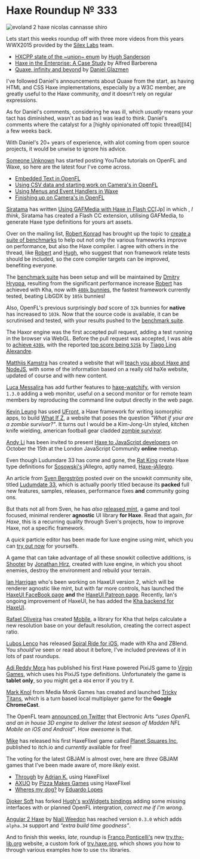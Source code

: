 [_template]: ../templates/roundup.html
[date]: / "2015-08-17 08:26:00"
[modified]: / "2015-08-26 12:16:00"
[published]: / "2015-08-26 13:00:00"
[“”]: a ""
# Haxe Roundup № 333

![evoland 2 haxe nicolas cannasse shiro](/img/333/evoland2.jpg "Evoland 2 concept art from Shiro Games")

Lets start this weeks roundup off with three more videos from this years
WWX2015 provided by the [Silex Labs][tw1] team.

- [HXCPP state of the ~union~ enum][l1] by [Hugh Sanderson][tw2]
- [Haxe in the Enterprise: A Case Study][l2] by Alfred Barberena
- [Quaxe, infinity and beyond][l3] by [Daniel Glazmen][tw3]

I've followed Daniel's announcements about Quaxe from the start, as having
HTML and CSS Haxe implementations, especially by a W3C member, are greatly useful
to the Haxe community, _and_ it doesn't rely on regular expressions.

As for Daniel's comments, considering he was ill, which _usually_ means your
tact has diminished, wasn't as bad as I was lead to think. Daniel's comments
where the catalyst for a [highly opinionated off topic thread][ll4]
a few weeks back.

With Daniel's 20+ years of experience, with alot coming from open source projects,
it would be unwise to ignore his advice.

[Someone Unknown][tw4] has started posting YouTube tutorials on OpenFL and Waxe,
so here are the latest four I've come across.

- [Embedded Text in OpenFL][l5]
- [Using CSV data and starting work on Camera's in OpenFL][l6]
- [Using Menus and Event Handlers in Waxe][l7]
- [Finishing up on Camera's in OpenFL][l8]

[Siratama][tw5] has written [Using GAFMedia with Haxe in Flash CC][l9][Jp] in which
, _I think_, Siratama has created a Flash CC extension, utilising GAFMedia,
to generate Haxe type definitions for yours art assets.

Over on the mailing list, [Robert Konrad][tw6] has brought up the topic to 
[create a suite of benchmarks][l10] to help out not only the various 
frameworks improve on performance, but also the Haxe compiler. I agree with
others in the thread, like [Robert][tw6] and [Hugh][tw7], who suggest that 
non framework relate tests should be included, so the core compiler targets 
can be improved, benefiting everyone.

The [benchmark suite][l11] has been setup and will be maintained by 
[Dmitry Hryppa][tw8], resulting from the significant performance increase
[Robert][tw6] has achieved with Kha, now with [`408k` bunnies][l12], the fastest
framework currently tested, beating LibGDX by `105k` bunnies!

Also, OpenFL's previous surprisingly _bad_ score of `32k` bunnies for **native**
has increased to `103k`. Now that the source code is available, it can be
scrutinised and tested, with your results pushed to the [benchmark suite][l13].

The Haxor engine was the first accepted pull request, adding a test running
in the browser via WebGL. Before the pull request was accepted, I was able to
[achieve `430k`][l14], with the reported [top score being `525k`][l15] by 
[Tiago Ling Alexandre][tw9].

[Matthijs Kamstra][tw10] has created a website that will [teach you about
Haxe and NodeJS][l16], with some of the information based on a really old
haXe website, updated of course and with new content.

[Luca Messalira][tw11] has add further features to [haxe-watchify][l17], with
version `1.3.0` adding a web monitor, useful on a second monitor or for 
remote team members by reproducing the command line output directly in the
web page.

[Kevin Leung][gh1] has used [UFront][l18], a Haxe framework for writing isomorphic
apps, to build [What If Z][l19], a website that poses the question
_"What if your are a zombie survivor?"_. It turns out I would be a Kim-Jong-Un
styled, kitchen knife wielding, american football gear cladded 
[zombie survivor][l20].

[Andy Li][tw12] has been invited to present [Haxe to JavaScript developers][l21]
on October the 15th at the London JavaScript Community **online** meetup.

Even though Ludumdare 33 has come and gone, the [Rat King][tw13] create Haxe
type definitions for [Sosowski's][tw14] jAllegro, aptly named, 
[Haxe-jAllegro][l22].

An article from [Sven Bergström][tw15] posted over on the snowkit community
site, titled [Ludumdate 33][l23], which is actually poorly titled because its
**packed** full new features, samples, releases, performance fixes **and** 
community going ons.

But thats not all from Sven, he has _also_ [released mínt][l24], a game and tool focused, 
minimal renderer **agnostic** UI library **for Haxe**. Read that again, _for Haxe_,
this is a recurring quality through Sven's projects, how to improve Haxe, not
a specific framework.

A _quick_ particle editor has been made for luxe engine using mínt, which you
can [try out now][l25] for yourselfs.

A game that can take advantage of all these snowkit collective additions, is
[Shooter][l26] by [Jonathan Hirz][tw16], created with luxe engine, in which you shoot enemies, destroy
the  environment and rebuild your terrain.

[Ian Harrigan][tw17] who's been working on HaxeUI version 2, which will be
renderer agnostic like mínt, but with far more controls, has launched
the [HaxeUI FaceBook page][l27] **and** the [HaxeUI Patreon page][l28]. 
Recently, Ian's ongoing improvement of HaxeUI, he has added the
[Kha backend for HaxeUI][l29].

[Rafael Oliveira][tw18] has created [Mobile][l30], a library for Kha that
helps calculate a new resolution base on your default resolution, creating the
correct aspect ratio.

[Lubos Lenco][tw19] has released [Spiral Ride for iOS][l31], made with Kha 
and ZBlend. You _should've_ seen or read about it before, I've included
previews of it in lots of past roundups.

[Adi Reddy Mora][tw20] has published his first Haxe powered PixiJS game
to [Virgin Games][l32], which uses his PixiJS type definitions. Unfortunately
the game is **tablet only**, so you might get a `404` error if you try
it.

[Mark Knol][tw21] from Media Monk Games has created and launched 
[Tricky Titans][l33], which is a turn based local multiplayer game for the
**Google ChromeCast**.

The OpenFL team [announced on Twitter][l34] that Electronic Arts _“uses OpenFL and an
in house 3D engine to deliver the latest season of Madden NFL Mobile on iOS and
Android”_. How _awesome_ is that.

[Mike][tw22] has released his first HaxeFlixel game called 
[Planet Squares Inc][l35], published to itch.io and _currently_ available for
free!

The voting for the latest GBJAM is almost over, here are _three_ GBJAM games
that I've been made aware of, more _likely_ exist.

- [Through][l38] by [Adrian K.][tw25] using HaxeFlixel
- [AXUO][l37] by [Pizza Makes Games][tw24] using HaxeFlixel
- [Wheres my dog?][l36] by [Eduardo Lopes][tw23]

[Djoker Soft][tw26] has forked [Hugh's][tw2] [wxWidgets bindings][l39] adding some
missing interfaces with or planned OpenFL intergration, _correct me if I'm
wrong_.

[Angular 2 Haxe][l40] by [Niall Weedon][tw27] has reached version `0.3.0` which adds
`alpha.34` support and _“extra build time goodness”_.

And to finish this weeks, _late_, roundup is [Franco Ponticelli's][tw28]
new [try.thx-lib.org][l41] website, a custom fork of [try.haxe.org][l42], 
which shows you how to through various examples how to use `thx` libraries.

[gh1]: https://github.com/kevinresol "@kevinresol"

[tw28]: https://twitter.com/fponticelli "@fponticelli"
[tw27]: https://twitter.com/niall_weedon "@niall_weedon"
[tw26]: https://twitter.com/djokersoft "@djokersoft"
[tw25]: https://twitter.com/goshki "@goshki"
[tw24]: https://twitter.com/Pizzamakesgames "@Pizzamakesgames"
[tw23]: https://twitter.com/EdoardoLopes "@EdoardoLopes"
[tw22]: https://twitter.com/mikeevmm "@mikeevmm"
[tw21]: https://twitter.com/mknol "@mknol"
[tw20]: https://twitter.com/adireddy "@adireddy"
[tw19]: https://twitter.com/luboslenco "@luboslenco"
[tw18]: https://twitter.com/sudoestegames "@sudoestegames"
[tw17]: https://twitter.com/IanHarrigan1982 "@IanHarrigan1982"
[tw16]: https://twitter.com/jonathanhirz "@jonathanhirz"
[tw15]: https://twitter.com/___discovery "@___discovery"
[tw14]: https://twitter.com/Sosowski "@Sosowski"
[tw13]: https://twitter.com/RatKingsLair "@RatKingsLair"
[tw12]: https://twitter.com/andy_li "@andy_li"
[tw11]: https://twitter.com/lucamezzalira "@lucamezzalira"
[tw10]: https://twitter.com/MatthijsKamstra "@MatthijsKamstra"
[tw9]: https://twitter.com/TiagoLing "@TiagoLing"
[tw8]: https://twitter.com/dmitryhryppa "@dmitryhryppa"
[tw7]: https://twitter.com/GameHaxe "@GameHaxe"
[tw6]: https://twitter.com/robdangerous "@robdangerous"
[tw5]: https://twitter.com/dango_itimi "@dango_itimi"
[tw4]: https://twitter.com/tienery "@tienery"
[tw3]: https://twitter.com/glazou "@glazou"
[tw2]: https://twitter.com/GameHaxe "@GameHaxe"
[tw1]: https://twitter.com/silexlabs "@silexlabs"

[l42]: http://try.haxe.org/ "Try Haxe Online"
[l41]: http://try.thx-lib.org/ "Try thx-lib Online"
[l40]: https://github.com/nweedon/angular2haxe "Angular2Haxe on GitHub"
[l39]: https://github.com/akadjoker/waxe "Waxe on GitHub"
[l38]: http://gamejolt.com/games/through/85283 "Through GBJAM 4"
[l37]: http://gamejolt.com/games/axuo/86972 "AXUO GBJAM 4"
[l36]: http://jams.gamejolt.io/gbjam4/games/where-s-my-dog/87073 "Wheres my dog? GBJAM 4"
[l35]: http://miguelmurca.itch.io/psi "Planet Squares Inc available on Itch.io"
[l34]: https://twitter.com/Open_FL/status/634031045235466240 "Electronic Arts uses OpenFL for iOS and Android games"
[l33]: http://www.trickytitans.com/ "Tricky Titans"
[l32]: https://m.virgingames.com/game/animal-riches/demo "Animal Riches Haxe PixiJS Game"
[l31]: https://itunes.apple.com/us/app/spiral-ride/id982270516 "Spiral Ride available on iTunes App Store"
[l30]: https://github.com/RafaelOliveira/Mobile "Mobile on GitHub"
[l29]: https://twitter.com/IanHarrigan1982/status/633403754696589312 "HaxeUI Kha backend preview on Twitter"
[l28]: https://www.patreon.com/haxeui?ty=h "HaxeUI Patreon Page"
[l27]: https://www.facebook.com/haxeui "HaxeUI FaceBook Page"
[l26]: https://gitlab.com/jonathanhirz/shooter "Shooter on GitLab"
[l25]: https://fuzzywuzzie.github.io/LuxeParticleDesigner/ "Luxe engine particle designer using mínt"
[l24]: http://snowkit.org/2015/08/21/mint-alpha-release/ "Mínt alpha release"
[l23]: http://snowkit.org/2015/08/20/ludumdare-33/ "Ludumdare 33 on Snowkit"
[l22]: https://github.com/ratkingsminion/haxe-jAllegro "Haxe-jAllegro on GitHub"
[l21]: http://www.meetup.com/London-JavaScript-Community/events/224686660/ "Haxe for JavaScript developers online meetup"
[l20]: http://whatifz.com/zombie-survivor/eNrLrzSxykvMTa00NLYKzs5MzFE1MnBKzMzLqzSzSk_NS0ktqjS0yk0HAAuFDYg "What if you are a zombie survivor? Skial Bainn"
[l19]: http://whatifz.com/ "What if you are a zombie survivor?"
[l18]: http://ufront.net/ "UFront | A powerful framework for writing isomorphic apps in Haxe"
[l17]: http://lucamezzalira.github.io/haxe-watchify/ "Haxe Watchify on GitHub"
[l16]: http://matthijskamstra.github.io/haxenode/ "Haxe and NodeJS | An Introduction"
[l15]: https://twitter.com/TiagoLing/status/634415400508358656 "Haxor BunnyMark test results"
[l14]: https://twitter.com/skial/status/634413386646822912/photo/1 "Haxor BunnyMark test results"
[l13]: https://github.com/dmitryhryppa/Frameworks_test/issues/1 "Add your results to the benchmark suite on GitHub"
[l12]: http://themozokteam.com/playground/frameworkstest/ "Framework BunnyMark benchmark"
[l11]: https://github.com/dmitryhryppa/Frameworks_test "Haxe Benchmark Suite on GitHub"
[l10]: https://groups.google.com/forum/#!topic/haxelang/zSsnCGb6Wks "Haxe Performance Test Suite"
[l9]: http://www.dango-itimi.com/blog/archives/2015/001235.html "Using GAFMedia with Haxe in Flash CC [Jp]"
[l8]: https://www.youtube.com/watch?v=1pk1TzSvA-s "Finishing up on Camera's in OpenFL on YouTube"
[l7]: https://www.youtube.com/watch?v=jlJJpZrgc6Q "Using Menus and Event Handlers in Waxe on YouTube"
[l6]: https://www.youtube.com/watch?v=fFK-wD6YAuE "Using CSV data and starting work on camera's in OpenFL on YouTube"
[l5]: https://www.youtube.com/watch?v=S_YmM-_OQpY "Embedded Text in OpenFL on YouTube"
[l4]: https://groups.google.com/forum/#!msg/haxelang/i8iXdpK8oAc/W71069ztvu4J "That one highly opinionated Haxe thread"
[l3]: http://www.silexlabs.org/quaxe-infinity-and-beyond/ "Quaxe, infinity and beyond WWX2015 talk"
[l2]: http://www.silexlabs.org/haxe-in-the-enterprise-a-case-study/ "Haxe in the Enterprise: A Case Study WWX2015 talk"
[l1]: http://www.silexlabs.org/hxcpp-state-of-the-enum-union/ "HXCPP state of the enum WWX2015 talk"
